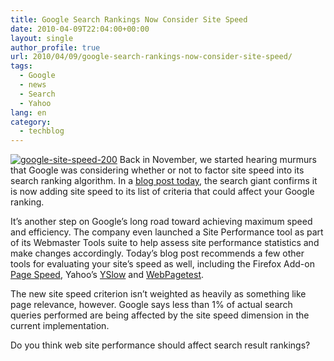 ```yaml
---
title: Google Search Rankings Now Consider Site Speed
date: 2010-04-09T22:04:00+00:00
layout: single
author_profile: true
url: 2010/04/09/google-search-rankings-now-consider-site-speed/
tags:
  - Google
  - news
  - Search
  - Yahoo
lang: en
category: 
  - techblog
---
```

[![google-site-speed-200](http://lh3.ggpht.com/_vaUVXcmC3OI/S7-dQSg67LI/AAAAAAAAB3g/oGhwd0ImCPk/google-site-speed-260_thumb%5B7%5D.jpg?imgmax=800 "google-site-speed-200")](http://lh3.ggpht.com/_vaUVXcmC3OI/S7-dOT3SZFI/AAAAAAAAB3c/OO_KtDoVBC4/s1600-h/google-site-speed-260%5B9%5D.jpg) Back in November, we started hearing murmurs that Google was considering whether or not to factor site speed into its search ranking algorithm. In a [blog post today](http://googlewebmastercentral.blogspot.com/2010/04/using-site-speed-in-web-search-ranking.html), the search giant confirms it is now adding site speed to its list of criteria that could affect your Google ranking. 

It’s another step on Google’s long road toward achieving maximum speed and efficiency. The company even launched a Site Performance tool as part of its Webmaster Tools suite to help assess site performance statistics and make changes accordingly. Today’s blog post recommends a few other tools for evaluating your site’s speed as well, including the Firefox Add-on [Page Speed](http://code.google.com/speed/page-speed/), Yahoo’s [YSlow](http://developer.yahoo.com/yslow/) and [WebPagetest](http://www.webpagetest.org/). 

The new site speed criterion isn’t weighted as heavily as something like page relevance, however. Google says less than 1% of actual search queries performed are being affected by the site speed dimension in the current implementation. 

Do you think web site performance should affect search result rankings?